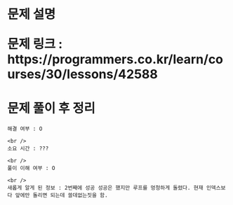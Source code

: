 <h1>
  문제 설명
  <p>문제 링크 : https://programmers.co.kr/learn/courses/30/lessons/42588</p>

  <h1>
    <h1>문제 풀이 후 정리</h1>

    해결 여부 : O

    <br />
    소요 시간 : ???

    <br />
    풀이 이해 여부 : O

    <br />
    새롭게 알게 된 정보 : 2번째에 성공 성공은 했지만 루프를 멍청하게 돌렸다. 현재 인덱스보다 앞에만 돌리면 되는데 쓸데없는짓을 함.

  </h1>
</h1>

